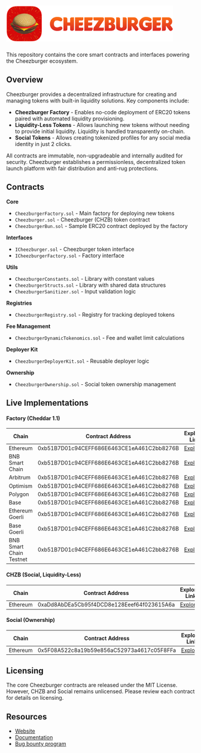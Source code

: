 # <img src="logo.png" alt="Cheezburger" height="96"/>

This repository contains the core smart contracts and interfaces powering the Cheezburger ecosystem.

## Overview

Cheezburger provides a decentralized infrastructure for creating and managing tokens with built-in liquidity solutions. Key components include:

- **Cheezburger Factory** - Enables no-code deployment of ERC20 tokens paired with automated liquidity provisioning.
- **Liquidity-Less Tokens** - Allows launching new tokens without needing to provide initial liquidity. Liquidity is handled transparently on-chain.
- **Social Tokens** - Allows creating tokenized profiles for any social media identity in just 2 clicks.

All contracts are immutable, non-upgradeable and internally audited for security. Cheezburger establishes a permissionless, decentralized token launch platform with fair distribution and anti-rug protections.

## Contracts

**Core**

- `CheezburgerFactory.sol` - Main factory for deploying new tokens 
- `Cheezburger.sol` - Cheezburger (CHZB) token contract
- `CheezburgerBun.sol` - Sample ERC20 contract deployed by the factory

**Interfaces**

- `ICheezburger.sol` - Cheezburger token interface
- `ICheezburgerFactory.sol` - Factory interface

**Utils** 

- `CheezburgerConstants.sol` - Library with constant values
- `CheezburgerStructs.sol` - Library with shared data structures
- `CheezburgerSanitizer.sol` - Input validation logic

**Registries**

- `CheezburgerRegistry.sol` - Registry for tracking deployed tokens

**Fee Management** 

- `CheezburgerDynamicTokenomics.sol` - Fee and wallet limit calculations

**Deployer Kit**

- `CheezburgerDeployerKit.sol` - Reusable deployer logic

**Ownership** 

- `CheezburgerOwnership.sol` - Social token ownership management

## Live Implementations

#### Factory (Cheddar 1.1)

| Chain | Contract Address | Explorer Link |
|-|-|-|
| Ethereum | 0xb51B7D01c94CEFF686E6463CE1eA461C2bb8276B | [Explorer](https://etherscan.io/address/0xb51b7d01c94ceff686e6463ce1ea461c2bb8276b)
| BNB Smart Chain | 0xb51B7D01c94CEFF686E6463CE1eA461C2bb8276B | [Explorer](https://bscscan.com/address/0xb51b7d01c94ceff686e6463ce1ea461c2bb8276b)
| Arbitrum | 0xb51B7D01c94CEFF686E6463CE1eA461C2bb8276B | [Explorer](https://arbiscan.io/address/0xb51b7d01c94ceff686e6463ce1ea461c2bb8276b)
| Optimism | 0xb51B7D01c94CEFF686E6463CE1eA461C2bb8276B | [Explorer](https://optimistic.etherscan.io/address/0xb51b7d01c94ceff686e6463ce1ea461c2bb8276b)
| Polygon | 0xb51B7D01c94CEFF686E6463CE1eA461C2bb8276B | [Explorer](https://polygonscan.com/address/0xb51b7d01c94ceff686e6463ce1ea461c2bb8276b) 
| Base | 0xb51B7D01c94CEFF686E6463CE1eA461C2bb8276B | [Explorer](https://basescan.org/address/0xb51b7d01c94ceff686e6463ce1ea461c2bb8276b)
| Ethereum Goerli | 0xb51B7D01c94CEFF686E6463CE1eA461C2bb8276B | [Explorer](https://goerli.etherscan.io/address/0xb51b7d01c94ceff686e6463ce1ea461c2bb8276b)
| Base Goerli | 0xb51B7D01c94CEFF686E6463CE1eA461C2bb8276B | [Explorer](https://goerli.basescan.org/address/0xb51b7d01c94ceff686e6463ce1ea461c2bb8276b)
| BNB Smart Chain Testnet | 0xb51B7D01c94CEFF686E6463CE1eA461C2bb8276B | [Explorer](https://testnet.bscscan.com/address/0xb51b7d01c94ceff686e6463ce1ea461c2bb8276b)

#### CHZB (Social, Liquidity-Less)

| Chain | Contract Address | Explorer Link |
|-|-|-|
| Ethereum | 0xaDd8AbDEa5Cb95f4DCD8e128Eeef64f023615A6a | [Explorer](https://etherscan.io/address/0xaDd8AbDEa5Cb95f4DCD8e128Eeef64f023615A6a)

#### Social (Ownership)

| Chain | Contract Address | Explorer Link |
|-|-|-|
| Ethereum | 0x5F08A522c8a19b59e856aC52973a4617c05F8FFa | [Explorer](https://etherscan.io/address/0x5F08A522c8a19b59e856aC52973a4617c05F8FFa)

## Licensing

The core Cheezburger contracts are released under the MIT License. However, CHZB and Social remains unlicensed. Please review each contract for details on licensing.

## Resources

- [Website](https://cheezburger.lol)
- [Documentation](https://documentation.cheezburger.lol)
- [Bug bounty program](https://documentation.cheezburger.lol/bug-bounty-program)
